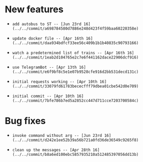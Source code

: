 
# New features

-     add autobus to ST -- [Jun 23rd 16](../../commit/a698784580d7886e248d423f4f59baa60220358e)
-     update docker file -- [Apr 16th 16](../../commit/daa934bdfcf33ee56c409b1b1b40835c90793166)
-     watch a predetermined list of trains -- [Apr 16th 16](../../commit/1eab2d104765e2c7e6f441162dace22906dcf916)
-     use TelegramBot -- [Apr 13th 16](../../commit/e6f9bf8c5e1e07b9528cfe916d2bb531decd131c)
-     initial requests working -- [Apr 10th 16](../../commit/33079fd61783bececfff79dbea01cbe542d0e709)
-     initial commit -- [Apr 10th 16](../../commit/7bfe786b7ed5a2852cc447d711cce7203700584c)

# Bug fixes

-     invoke command without arg -- [Jun 23rd 16](../../commit/d242e1ee52b39a56b721a0fd36de36549c9265f8)
-     clean up the messages -- [Apr 28th 16](../../commit/b8a6ed100ebc5857935210a512485397056dd13b)
